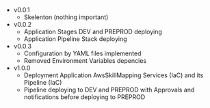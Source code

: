 - v0.0.1
  - Skelenton (nothing important)
- v0.0.2
  - Application Stages DEV and PREPROD deploying
  - Application Pipeline Stack deploying
- v0.0.3
  - Configuration by YAML files implemented
  - Removed Environment Variables depencies
- v1.0.0
  - Deployment Application AwsSkillMapping Services (IaC) and its Pipeline (IaC)
  - Pipeline deploying to DEV and PREPROD with Approvals and notifications before deploying to PREPROD